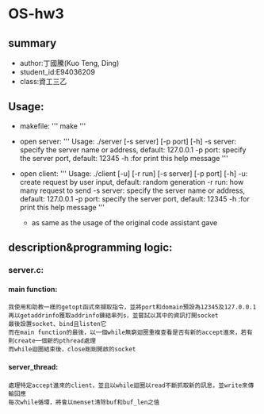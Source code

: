# OS-hw3
## summary
-  author:丁國騰(Kuo Teng, Ding)
-  student_id:E94036209
-  class:資工三乙
##  Usage:
-  makefile:
'''
make
'''
-  open server:
'''
Usage: ./server \[-s server\] \[-p port\] \[-h\]
  -s server: specify the server name or address, default: 127.0.0.1
  -p port: specify the server port, default: 12345
  -h :for print this help message
'''

- open client:
'''
Usage: ./client \[-u\] \[-r run\] \[-s server\] \[-p port\] \[-h\]
  -u: create request by user input, default: random generation
  -r run: how many request to send
  -s server: specify the server name or address, default: 127.0.0.1
  -p port: specify the server port, default: 12345
  -h :for print this help message
'''
    - as same as the usage of the original code assistant gave
## description&programming logic:
### server.c:
#### main function:
    我使用和助教一樣的getopt函式來擷取指令，並將port和domain預設為12345及127.0.0.1
    再以getaddrinfo獲取addrinfo鍊結串列s，並嘗試以其中的資訊打開socket
    最後設置socket、bind且listen它
    而在main function的最後，以一個while無窮迴圈重複查看是否有新的accept進來，若有則create一個新的pthread處理
    而while迴圈結束後，close剛剛開啟的socket
#### server_thread:
    處理特定accept進來的client，並且以while迴圈以read不斷抓取新的訊息，並write來傳輸回應
    每次while循環，將會以memset清除buf和buf_len之值